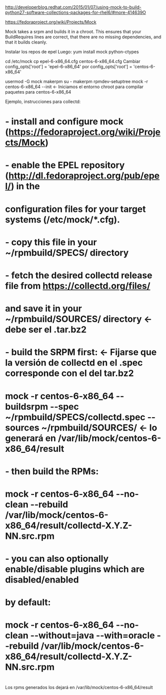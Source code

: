 http://developerblog.redhat.com/2015/01/07/using-mock-to-build-python27-software-collections-packages-for-rhel6/#more-414639O

https://fedoraproject.org/wiki/Projects/Mock

Mock takes a srpm and builds it in a chroot. This ensures that your BuildRequires lines are correct, that there are no missing dependencies, and that it builds cleanly.

Instalar los repos de epel
Luego:
yum install mock python-ctypes

cd /etc/mock
cp epel-6-x86_64.cfg centos-6-x86_64.cfg
Cambiar
config_opts['root'] = 'epel-6-x86_64'
por
config_opts['root'] = 'centos-6-x86_64'


usermod -G mock makerpm
su - makerpm
rpmdev-setuptree
mock -r centos-6-x86_64 --init   <- Iniciamos el entorno chroot para compilar paquetes para centos-6-x86_64




Ejemplo, instrucciones para collectd:

# - install and configure mock (https://fedoraproject.org/wiki/Projects/Mock)
#
# - enable the EPEL repository (http://dl.fedoraproject.org/pub/epel/) in the
#   configuration files for your target systems (/etc/mock/*.cfg).
#
# - copy this file in your ~/rpmbuild/SPECS/ directory
#
# - fetch the desired collectd release file from https://collectd.org/files/
#   and save it in your ~/rpmbuild/SOURCES/ directory <- debe ser el .tar.bz2
#
# - build the SRPM first: <- Fijarse que la versión de collectd en el .spec corresponde con el del tar.bz2
#   mock -r centos-6-x86_64 --buildsrpm --spec ~/rpmbuild/SPECS/collectd.spec --sources ~/rpmbuild/SOURCES/  <- lo generará en /var/lib/mock/centos-6-x86_64/result
#
# - then build the RPMs:
#   mock -r centos-6-x86_64 --no-clean --rebuild /var/lib/mock/centos-6-x86_64/result/collectd-X.Y.Z-NN.src.rpm
#
# - you can also optionally enable/disable plugins which are disabled/enabled
#   by default:
#   mock -r centos-6-x86_64 --no-clean --without=java --with=oracle --rebuild /var/lib/mock/centos-6-x86_64/result/collectd-X.Y.Z-NN.src.rpm
#

Los rpms generados los dejará en
/var/lib/mock/centos-6-x86_64/result
